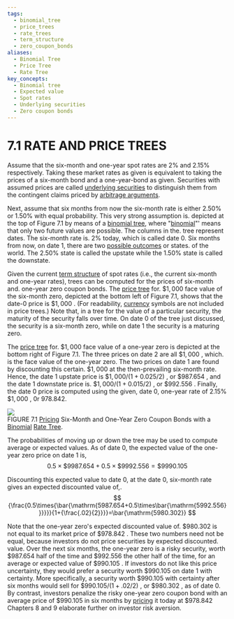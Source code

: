 ```yaml
---
tags:
  - binomial_tree
  - price_trees
  - rate_trees
  - term_structure
  - zero_coupon_bonds
aliases:
  - Binomial Tree
  - Price Tree
  - Rate Tree
key_concepts:
  - Binomial tree
  - Expected value
  - Spot rates
  - Underlying securities
  - Zero coupon bonds
---
```


# 7.1 RATE AND PRICE TREES  

Assume that the six-month and one-year spot rates are $2\%$ and $2.15\%$ respectively. Taking these market rates as given is equivalent to taking the prices of a six-month bond and a one-year-bond as given. Securities with assumed prices are called [underlying securities](.md) to distinguish them from the contingent claims priced by [arbitrage arguments](../Chapter%2011/Forward%20Contracts%20and%20Forward%20Prices.md).  

Next, assume that six months from now the six-month rate is either $2.50\%$ or $1.50\%$ with equal probability. This very strong assumption is. depicted at the top of Figure 7.1 by means of a [binomial tree](.md), where "[binomial](../../Financial%20Engineering%20and%20Arbitrage%20in%20the%20Financial%20Markets/PART%20I%20RELATIVE%20VALUE%20BUILDING%20BLOCKS/Chapter%205%20Options%20on%20Prices%20and%20Hedge-Based%20Valuation/A%20Real-Life%20Option%20Pricing%20Exercise.md)"' means that only two future values are possible. The columns in the. tree represent dates. The six-month rate is. $2\%$ today, which is called date 0. Six months from now, on date 1, there are two [possible outcomes](../../Financial%20Asset%20Pricing%20Theory%20Overview/Chapter%202%20-%20Uncertainty,%20Information,%20and%20Stochastic%20Processes/Probability%20Space.md) or states. of the world. The $2.50\%$ state is called the upstate while the $1.50\%$ state is called the downstate.  

Given the current [term structure](../Chapter%209/The%20Vasicek%20Model.md) of spot rates (i.e., the current six-month and one-year rates), trees can be computed for the prices of six-month and. one-year zero coupon bonds. The [price tree](.md) for. $\$1,000$ face value of the six-month zero, depicted at the bottom left of Figure 7.1, shows that the date-0 price is $\$1,000$ . (For readability, [currency](../../../Financial%20Instruments/Lecture%20Notes-%20Financial%20Instruments/Teaching%20Note%201-%20Forward%20Rates%20Agreement/Forwards%20and%20Futures%20Notes.md) symbols are not included in price trees.) Note that, in a tree for the value of a particular security, the maturity of the security falls over time. On date 0 of the tree just discussed, the security is a six-month zero, while on date 1 the security is a maturing zero.  

The [price tree](.md) for. $\$1,000$ face value of a one-year zero is depicted at the bottom right of Figure 7.1. The three prices on date 2 are all $\$1,000$ , which. is the face value of the one-year zero. The two prices on date 1 are found by discounting this certain. $\$1,000$ at the then-prevailing six-month rate. Hence, the date 1 upstate price is $\$1,000/(1+0.025/2)$ , or $\$987.654$ , and the date 1 downstate price is. $\$1,000/(1+0.015/2)$ , or $\$992.556$ . Finally, the date 0 price is computed using the given, date 0, one-year rate of $2.15\%$ $\$1,000$ , 0r 978.842.  

![](c2cbc43407e0d8e1569c228b30daac60b2516755c16e9fb1ba59ef04fd3f410d.jpg)  
FIGURE 7.1  [Pricing](Arbitrage%20Pricing%20of%20Derivatives.md) Six-Month and One-Year Zero Coupon Bonds with a [Binomial](../../Financial%20Engineering%20and%20Arbitrage%20in%20the%20Financial%20Markets/PART%20I%20RELATIVE%20VALUE%20BUILDING%20BLOCKS/Chapter%205%20Options%20on%20Prices%20and%20Hedge-Based%20Valuation/A%20Real-Life%20Option%20Pricing%20Exercise.md) [Rate Tree](.md).  

The probabilities of moving up or down the tree may be used to compute average or expected values. As of date 0, the expected value of the one-year zero price on date 1 is,  
$$
0.5\times\$9987.654+0.5\times\$9992.556=\$9990.105
$$  

Discounting this expected value to date 0, at the date 0, six-month rate gives an expected discounted value of,.  
$$
{\frac{0.5\times{\bar{\mathrm{5987.654+0.5\times\bar{\mathrm{5992.556}}}}}}{1+{\frac{.02}{2}}}}=\bar{\mathrm{5980.302}}
$$  

Note that the one-year zero's expected discounted value of. $\$980.302$ is not equal to its market price of $\$978.842$ . These two numbers need not be equal, because investors do not price securities by expected discounted. value. Over the next six months, the one-year zero is a risky security, worth $\$987.654$ half of the time and $\$992.556$ the other half of the time, for an average or expected value of $\$990.105$ . If investors do not like this price uncertainty, they would prefer a security worth $\$990.105$ on date 1 with certainty. More specifically, a security worth $\$990.105$ with certainty after six months would sell for $\$990.105/(1+.02/2)$ , or $\$980.302$ , as of date 0. By contrast, investors penalize the risky one-year zero coupon bond with an average price of $\$990.105$ in six months by [pricing](Arbitrage%20Pricing%20of%20Derivatives.md) it today at $\$978.842$ Chapters 8 and 9 elaborate further on investor risk aversion.  